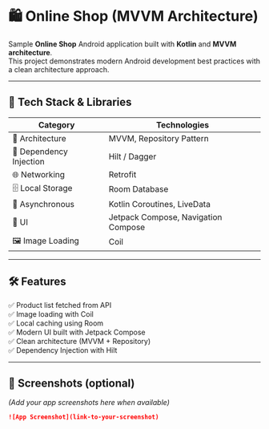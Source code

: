# 🛍️ Online Shop (MVVM Architecture)

Sample **Online Shop** Android application built with **Kotlin** and **MVVM architecture**.  
This project demonstrates modern Android development best practices with a clean architecture approach.

---

## 🚀 Tech Stack & Libraries

| Category | Technologies |
|-----------|---------------|
| 🧠 Architecture | MVVM, Repository Pattern |
| 💉 Dependency Injection | Hilt / Dagger |
| 🌐 Networking | Retrofit |
| 🗄️ Local Storage | Room Database |
| 🧵 Asynchronous | Kotlin Coroutines, LiveData |
| 🎨 UI | Jetpack Compose, Navigation Compose |
| 🖼️ Image Loading | Coil |

---

## 🛠️ Features

✅ Product list fetched from API  
✅ Image loading with Coil  
✅ Local caching using Room  
✅ Modern UI built with Jetpack Compose  
✅ Clean architecture (MVVM + Repository)  
✅ Dependency Injection with Hilt  

---

## 📸 Screenshots (optional)
*(Add your app screenshots here when available)*  
```md
![App Screenshot](link-to-your-screenshot)




